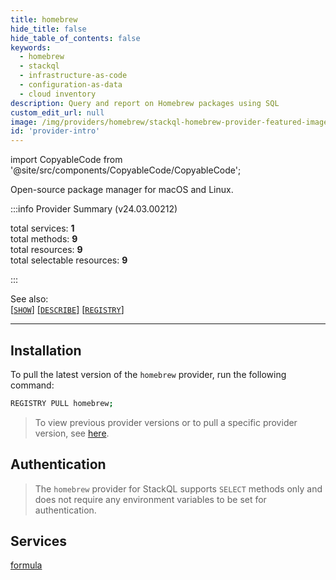 ```yaml
---
title: homebrew
hide_title: false
hide_table_of_contents: false
keywords:
  - homebrew
  - stackql
  - infrastructure-as-code
  - configuration-as-data
  - cloud inventory
description: Query and report on Homebrew packages using SQL
custom_edit_url: null
image: /img/providers/homebrew/stackql-homebrew-provider-featured-image.png
id: 'provider-intro'
---
```


import CopyableCode from '@site/src/components/CopyableCode/CopyableCode';

Open-source package manager for macOS and Linux.  
    
:::info Provider Summary (v24.03.00212)

<div class="row">
<div class="providerDocColumn">
<span>total services:&nbsp;<b>1</b></span><br />
<span>total methods:&nbsp;<b>9</b></span><br />
</div>
<div class="providerDocColumn">
<span>total resources:&nbsp;<b>9</b></span><br />
<span>total selectable resources:&nbsp;<b>9</b></span><br />
</div>
</div>

:::

See also:   
[[` SHOW `]](https://stackql.io/docs/language-spec/show) [[` DESCRIBE `]](https://stackql.io/docs/language-spec/describe)  [[` REGISTRY `]](https://stackql.io/docs/language-spec/registry)
* * * 

## Installation

To pull the latest version of the `homebrew` provider, run the following command:  

```bash
REGISTRY PULL homebrew;
```
> To view previous provider versions or to pull a specific provider version, see [here](https://stackql.io/docs/language-spec/registry).  

## Authentication


> The `homebrew` provider for StackQL supports `SELECT` methods only and does not require any environment variables to be set for authentication.  

## Services
<div class="row">
<div class="providerDocColumn">
<a href="/services/formula/">formula</a><br />
</div>
<div class="providerDocColumn">
</div>
</div>
